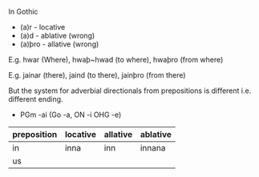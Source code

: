 
In Gothic

- (a)r - locative
- (a)d - ablative (wrong)
- (a)þro - allative (wrong)

E.g. hwar (Where), hwaþ~hwad (to where), hwaþro (from where)

E.g. jainar (there), jaind (to there), jainþro (from there)

But the system for adverbial directionals from prepositions is different i.e. different ending.

- PGm -ai (Go -a, ON -i OHG -e)


| preposition | locative | allative | ablative |
| ----------- | -------- | -------- | -------- |
| in          | inna     | inn      | innana   |
| us          |          |          |          |

